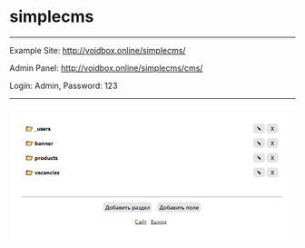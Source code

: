 # simplecms

---

Example Site: http://voidbox.online/simplecms/

Admin Panel: http://voidbox.online/simplecms/cms/

Login: Admin, Password: 123

---

![](https://raw.githubusercontent.com/zinescu11/simplecms/main/preview/preview.png)

